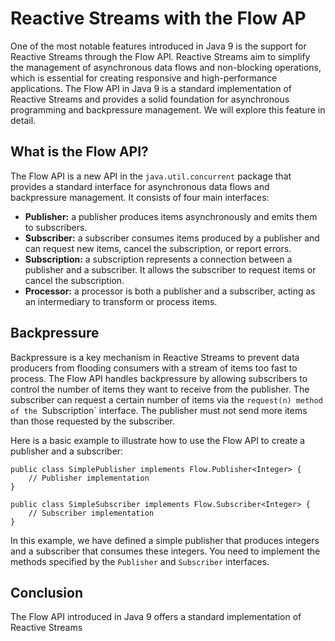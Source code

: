 # Reactive Streams with the Flow AP

One of the most notable features introduced in Java 9 is the support for Reactive Streams through the Flow API. 
Reactive Streams aim to simplify the management of asynchronous data flows and non-blocking operations, which is essential 
for creating responsive and high-performance applications. The Flow API in Java 9 is a standard implementation of Reactive 
Streams and provides a solid foundation for asynchronous programming and backpressure management. We will 
explore this feature in detail.

## What is the Flow API?
The Flow API is a new API in the `java.util.concurrent` package that provides a standard interface for asynchronous data flows 
and backpressure management. It consists of four main interfaces:

- **Publisher:** a publisher produces items asynchronously and emits them to subscribers.
- **Subscriber:** a subscriber consumes items produced by a publisher and can request new items, cancel the subscription, or report errors.
- **Subscription:** a subscription represents a connection between a publisher and a subscriber. It allows the subscriber to request items or cancel the subscription.
- **Processor:** a processor is both a publisher and a subscriber, acting as an intermediary to transform or process items.

## Backpressure
Backpressure is a key mechanism in Reactive Streams to prevent data producers from flooding consumers with a stream of 
items too fast to process. The Flow API handles backpressure by allowing subscribers to control the number of items they 
want to receive from the publisher. The subscriber can request a certain number of items via the `request(n) method of the
`Subscription` interface. The publisher must not send more items than those requested by the subscriber.

Here is a basic example to illustrate how to use the Flow API to create a publisher and a subscriber:
```
public class SimplePublisher implements Flow.Publisher<Integer> {
    // Publisher implementation
}

public class SimpleSubscriber implements Flow.Subscriber<Integer> {
    // Subscriber implementation
}
```
In this example, we have defined a simple publisher that produces integers and a subscriber that consumes these integers. 
You need to implement the methods specified by the `Publisher` and `Subscriber` interfaces.

## Conclusion
The Flow API introduced in Java 9 offers a standard implementation of Reactive Streams




